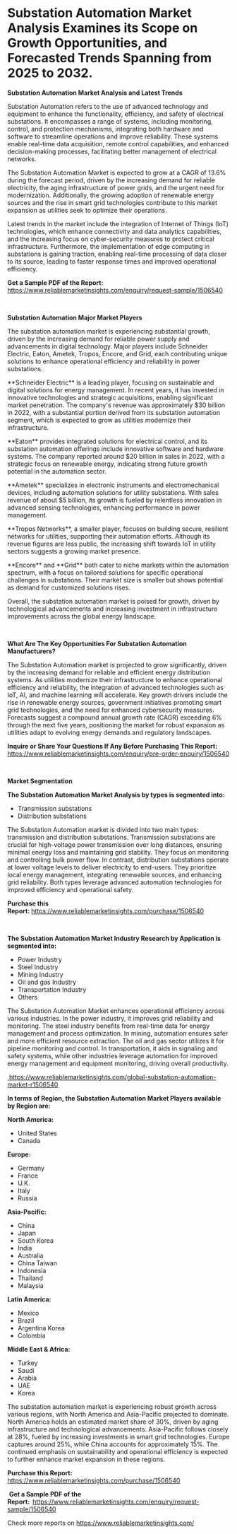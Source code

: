 <p><h1>Substation Automation Market Analysis Examines its Scope on Growth Opportunities, and Forecasted Trends Spanning from 2025 to 2032.</h1></p><p><strong>Substation Automation Market Analysis and Latest Trends</strong></p>
<p><p>Substation Automation refers to the use of advanced technology and equipment to enhance the functionality, efficiency, and safety of electrical substations. It encompasses a range of systems, including monitoring, control, and protection mechanisms, integrating both hardware and software to streamline operations and improve reliability. These systems enable real-time data acquisition, remote control capabilities, and enhanced decision-making processes, facilitating better management of electrical networks.</p><p>The Substation Automation Market is expected to grow at a CAGR of 13.6% during the forecast period, driven by the increasing demand for reliable electricity, the aging infrastructure of power grids, and the urgent need for modernization. Additionally, the growing adoption of renewable energy sources and the rise in smart grid technologies contribute to this market expansion as utilities seek to optimize their operations. </p><p>Latest trends in the market include the integration of Internet of Things (IoT) technologies, which enhance connectivity and data analytics capabilities, and the increasing focus on cyber-security measures to protect critical infrastructure. Furthermore, the implementation of edge computing in substations is gaining traction, enabling real-time processing of data closer to its source, leading to faster response times and improved operational efficiency.</p></p>
<p><strong>Get a Sample PDF of the Report:&nbsp;</strong> <a href="https://www.reliablemarketinsights.com/enquiry/request-sample/1506540?utm_campaign=2317&utm_medium=2&utm_source=Github&utm_content=ia&utm_term=28022025&utm_id=substation-automation">https://www.reliablemarketinsights.com/enquiry/request-sample/1506540</a></p>
<p>&nbsp;</p>
<p><strong>Substation Automation Major Market Players</strong></p>
<p><p>The substation automation market is experiencing substantial growth, driven by the increasing demand for reliable power supply and advancements in digital technology. Major players include Schneider Electric, Eaton, Ametek, Tropos, Encore, and Grid, each contributing unique solutions to enhance operational efficiency and reliability in power substations.</p><p>**Schneider Electric** is a leading player, focusing on sustainable and digital solutions for energy management. In recent years, it has invested in innovative technologies and strategic acquisitions, enabling significant market penetration. The company's revenue was approximately $30 billion in 2022, with a substantial portion derived from its substation automation segment, which is expected to grow as utilities modernize their infrastructure.</p><p>**Eaton** provides integrated solutions for electrical control, and its substation automation offerings include innovative software and hardware systems. The company reported around $20 billion in sales in 2022, with a strategic focus on renewable energy, indicating strong future growth potential in the automation sector.</p><p>**Ametek** specializes in electronic instruments and electromechanical devices, including automation solutions for utility substations. With sales revenue of about $5 billion, its growth is fueled by relentless innovation in advanced sensing technologies, enhancing performance in power management. </p><p>**Tropos Networks**, a smaller player, focuses on building secure, resilient networks for utilities, supporting their automation efforts. Although its revenue figures are less public, the increasing shift towards IoT in utility sectors suggests a growing market presence.</p><p>**Encore** and **Grid** both cater to niche markets within the automation spectrum, with a focus on tailored solutions for specific operational challenges in substations. Their market size is smaller but shows potential as demand for customized solutions rises.</p><p>Overall, the substation automation market is poised for growth, driven by technological advancements and increasing investment in infrastructure improvements across the global energy landscape.</p></p>
<p>&nbsp;</p>
<p><strong>What Are The Key Opportunities For Substation Automation Manufacturers?</strong></p>
<p><p>The Substation Automation market is projected to grow significantly, driven by the increasing demand for reliable and efficient energy distribution systems. As utilities modernize their infrastructure to enhance operational efficiency and reliability, the integration of advanced technologies such as IoT, AI, and machine learning will accelerate. Key growth drivers include the rise in renewable energy sources, government initiatives promoting smart grid technologies, and the need for enhanced cybersecurity measures. Forecasts suggest a compound annual growth rate (CAGR) exceeding 6% through the next five years, positioning the market for robust expansion as utilities adapt to evolving energy demands and regulatory landscapes.</p></p>
<p><strong>Inquire or Share Your Questions If Any Before Purchasing This Report:</strong> <a href="https://www.reliablemarketinsights.com/enquiry/pre-order-enquiry/1506540?utm_campaign=2317&utm_medium=2&utm_source=Github&utm_content=ia&utm_term=28022025&utm_id=substation-automation">https://www.reliablemarketinsights.com/enquiry/pre-order-enquiry/1506540</a></p>
<p>&nbsp;</p>
<p><strong>Market Segmentation</strong></p>
<p><strong>The Substation Automation Market Analysis by types is segmented into:</strong></p>
<p><ul><li>Transmission substations</li><li>Distribution substations</li></ul></p>
<p><p>The Substation Automation market is divided into two main types: transmission and distribution substations. Transmission substations are crucial for high-voltage power transmission over long distances, ensuring minimal energy loss and maintaining grid stability. They focus on monitoring and controlling bulk power flow. In contrast, distribution substations operate at lower voltage levels to deliver electricity to end-users. They prioritize local energy management, integrating renewable sources, and enhancing grid reliability. Both types leverage advanced automation technologies for improved efficiency and operational safety.</p></p>
<p><strong>Purchase this Report:&nbsp;</strong><a href="https://www.reliablemarketinsights.com/purchase/1506540?utm_campaign=2317&utm_medium=2&utm_source=Github&utm_content=ia&utm_term=28022025&utm_id=substation-automation">https://www.reliablemarketinsights.com/purchase/1506540</a></p>
<p>&nbsp;</p>
<p><strong>The Substation Automation Market Industry Research by Application is segmented into:</strong></p>
<p><ul><li>Power Industry</li><li>Steel Industry</li><li>Mining Industry</li><li>Oil and gas Industry</li><li>Transportation Industry</li><li>Others</li></ul></p>
<p><p>The Substation Automation Market enhances operational efficiency across various industries. In the power industry, it improves grid reliability and monitoring. The steel industry benefits from real-time data for energy management and process optimization. In mining, automation ensures safer and more efficient resource extraction. The oil and gas sector utilizes it for pipeline monitoring and control. In transportation, it aids in signaling and safety systems, while other industries leverage automation for improved energy management and equipment monitoring, driving overall productivity.</p></p>
<p><a href="https://www.reliablemarketinsights.com/global-substation-automation-market-r1506540?utm_campaign=2317&utm_medium=2&utm_source=Github&utm_content=ia&utm_term=28022025&utm_id=substation-automation">&nbsp;https://www.reliablemarketinsights.com/global-substation-automation-market-r1506540</a></p>
<p><strong>In terms of Region, the Substation Automation Market Players available by Region are:</strong></p>
<p>
    <p> <strong> North America: </strong>
        <ul>
            <li>United States</li>
            <li>Canada</li>
        </ul>
        </p> 
    <p> <strong> Europe: </strong>
        <ul>
            <li>Germany</li>
            <li>France</li>
            <li>U.K.</li>
            <li>Italy</li>
            <li>Russia</li>
        </ul>
        </p> 
    <p> <strong> Asia-Pacific: </strong>
        <ul>
            <li>China</li>
            <li>Japan</li>
            <li>South Korea</li>
            <li>India</li>
            <li>Australia</li>
            <li>China Taiwan</li>
            <li>Indonesia</li>
            <li>Thailand</li>
            <li>Malaysia</li>
        </ul>
        </p> 
    <p> <strong> Latin America: </strong>
        <ul>
            <li>Mexico</li>
            <li>Brazil</li>
            <li>Argentina Korea</li>
            <li>Colombia</li>
        </ul>
        </p> 
    <p> <strong> Middle East & Africa: </strong>
        <ul>
            <li>Turkey</li>
            <li>Saudi</li>
            <li>Arabia</li>
            <li>UAE</li>
            <li>Korea</li>
        </ul>
    </p>
    </p>
<p><p>The substation automation market is experiencing robust growth across various regions, with North America and Asia-Pacific projected to dominate. North America holds an estimated market share of 30%, driven by aging infrastructure and technological advancements. Asia-Pacific follows closely at 28%, fueled by increasing investments in smart grid technologies. Europe captures around 25%, while China accounts for approximately 15%. The continued emphasis on sustainability and operational efficiency is expected to further enhance market expansion in these regions.</p></p>
<p><strong>Purchase this Report: </strong><a href="https://www.reliablemarketinsights.com/purchase/1506540?utm_campaign=2317&utm_medium=2&utm_source=Github&utm_content=ia&utm_term=28022025&utm_id=substation-automation">https://www.reliablemarketinsights.com/purchase/1506540</a></p>
<p>&nbsp;<strong>Get a Sample PDF of the Report:&nbsp;&nbsp;</strong><a href="https://www.reliablemarketinsights.com/enquiry/request-sample/1506540?utm_campaign=2317&utm_medium=2&utm_source=Github&utm_content=ia&utm_term=28022025&utm_id=substation-automation">https://www.reliablemarketinsights.com/enquiry/request-sample/1506540</a></p>
<p><strong></strong></p>
<p>Check more reports on <a href="https://www.reliablemarketinsights.com/?utm_campaign=2317&utm_medium=2&utm_source=Github&utm_content=ia&utm_term=28022025&utm_id=substation-automation">https://www.reliablemarketinsights.com/</a></p>